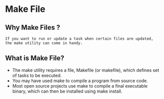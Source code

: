 # Make File

## Why Make Files ? 
    If you want to run or update a task when certain files are updated, the make utility can come in handy. 

## What is Make File?
* The make utility requires a file, Makefile (or makefile), which defines set of tasks to be executed. 
* You may have used make to compile a program from source code. 
* Most open source projects use make to compile a final executable binary, which can then be installed using make install.
